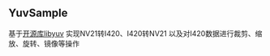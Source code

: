 ## YuvSample
基于[开源库libyuv](https://gitlab.com/cc_linco/libyuv1)
 实现NV21转I420、I420转NV21 以及对I420数据进行裁剪、缩放、旋转、镜像等操作
